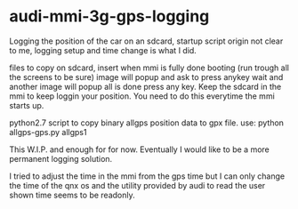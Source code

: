 # audi-mmi-3g-gps-logging
Logging the position of the car on an sdcard, startup script origin not clear to me, logging setup and time change is what I did.

files to copy on sdcard, insert when mmi is fully done booting (run trough all the screens to be sure)
image will popup and ask to press anykey wait and another image will popup all is done press any key. 
Keep the sdcard in the mmi to keep loggin your position.
You need to do this everytime the mmi starts up.

python2.7 script to copy binary allgps position data to gpx file. use:  python allgps-gps.py allgps1

This W.I.P. and enough for for now. Eventually I would like to be a more permanent logging solution.

I tried to adjust the time in the mmi from the gps time but I can only change the time of the qnx os and the utility provided by audi to read the user shown time seems to be readonly.
